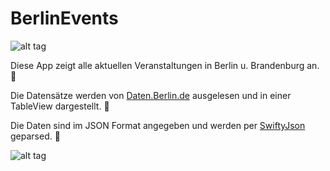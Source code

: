 # BerlinEvents


![alt tag](http://i.imgur.com/Ht37XNx.png)


Diese App zeigt alle aktuellen Veranstaltungen in Berlin u. Brandenburg an.
:bear:

Die Datensätze werden von [Daten.Berlin.de](daten.berlin.de) ausgelesen und in einer TableView dargestellt.
:bear:

Die Daten sind im JSON Format angegeben und werden per [SwiftyJson](github.com) geparsed.
:bear:

![alt tag](http://i.imgur.com/JwW58Sb.png)
